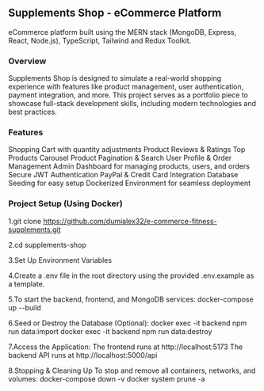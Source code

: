## Supplements Shop - eCommerce Platform

eCommerce platform built using the MERN stack (MongoDB, Express, React, Node.js), TypeScript, Tailwind and Redux Toolkit.

### Overview

Supplements Shop is designed to simulate a real-world shopping experience with features like product management, user authentication, payment integration, and more. This project serves as a portfolio piece to showcase full-stack development skills, including modern technologies and best practices.

### Features

Shopping Cart with quantity adjustments
Product Reviews & Ratings
Top Products Carousel
Product Pagination & Search
User Profile & Order Management
Admin Dashboard for managing products, users, and orders
Secure JWT Authentication
PayPal & Credit Card Integration
Database Seeding for easy setup
Dockerized Environment for seamless deployment

### Project Setup (Using Docker)

1.git clone https://github.com/dumialex32/e-commerce-fitness-supplements.git

2.cd supplements-shop

3.Set Up Environment Variables

4.Create a .env file in the root directory using the provided .env.example as a template.

5.To start the backend, frontend, and MongoDB services:
docker-compose up --build

6.Seed or Destroy the Database (Optional):
docker exec -it backend npm run data:import
docker exec -it backend npm run data:destroy

7.Access the Application:
The frontend runs at http://localhost:5173
The backend API runs at http://localhost:5000/api

8.Stopping & Cleaning Up
To stop and remove all containers, networks, and volumes:
docker-compose down -v
docker system prune -a
